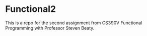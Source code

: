 # Functional2

This is a repo for the second assignment from CS390V Functional Programming with Professor Steven Beaty.

